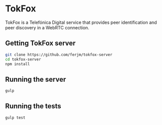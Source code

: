 TokFox
=======
TokFox is a Telefónica Digital service that provides peer identification and peer discovery in a WebRTC connection.

Getting TokFox server
---
```sh
git clone https://github.com/ferjm/tokfox-server
cd tokfox-server
npm install
```

Running the server
---
```sh
gulp
```

Running the tests
---
```sh
gulp test
```
